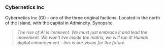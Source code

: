 ### Cybernetics Inc
Cybernetics Inc (CI) - one of the three original factions. Located in the north of the Island, with the capital in Admincity. Synopsis:

> _The rise of AI is imminent. We must just embrace it and lead the movement. We won’t live inside the matrix, we will run it! Human digital enhancement - this is our vision for the future._
<!--stackedit_data:
eyJoaXN0b3J5IjpbMTA4ODA0OTkyOF19
-->